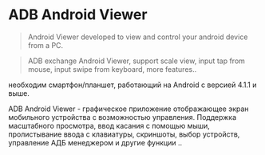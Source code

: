 # ADB Android Viewer

> Android Viewer 
developed to view and control your android device from a PC.

> ADB exchange Android Viewer, support scale view, input tap from mouse, input swipe from keyboard, more features..


необходим смартфон/планшет, работающий на Android с версией 4.1.1 и выше.

ADB Android Viewer - графическое приложение отображающее экран мобильного устройства с возможностью управления. Поддержка масштабного просмотра, ввод касания с помощью мыши, пролистывание ввода с клавиатуры, скриншоты, выбор устройств, управление АДБ менеджером и другие функции ..
